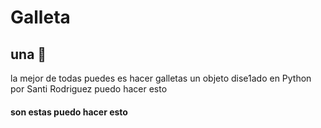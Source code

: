 # Galleta
## una 🍪
la mejor de todas 
puedes es hacer galletas un objeto dise1ado en Python por Santi Rodriguez puedo hacer esto
#### son estas puedo hacer esto
